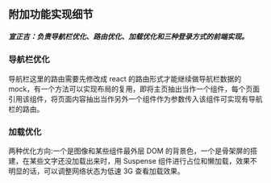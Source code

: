 ## 附加功能实现细节

##### 宣正吉：负责导航栏优化、路由优化、加载优化和三种登录方式的前端实现。

### 导航栏优化

导航栏这里的路由需要先修改成 react 的路由形式才能继续做导航栏数据的 mock，有一个方法可以实现布局的复用，即将主页抽出当作一个组件，每个页面引用该组件，将页面内容抽出当作另外一个组件作为参数传入该组件可实现有导航栏的路由。

### 加载优化

两种优化方向:一个是图像和某些组件最外层 DOM 的背景色，一个是骨架屏的搭建，在某些文字还没加载出来时，用 Suspense 组件进行占位和懒加载，效果不明显的话，可以调整网络状态为低速 3G 查看加载效果。
